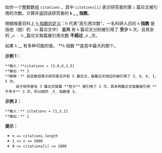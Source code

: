 给你一个整数数组 `citations` ，其中 `citations[i]` 表示研究者的第 `i` 篇论文被引用的次数。计算并返回该研究者的 **`h`
_ _ 指数**。

根据维基百科上 [h 指数的定义](https://baike.baidu.com/item/h-index/3991452?fr=aladdin)：h
代表“高引用次数”，一名科研人员的 `h` **指数** 是指他（她）的 （`n` 篇论文中） **总共** 有 `h` 篇论文分别被引用了 **至少**
`h` 次。且其余的 _`n - h` _篇论文每篇被引用次数  **不超过** _`h` _次。

如果 `h` __ 有多种可能的值， **`h` 指数 **是其中最大的那个。



**示例 1：**

    
    
    **输入：**citations = [3,0,6,1,5]
    **输出：** 3 
    **解释：** 给定数组表示研究者总共有 5 篇论文，每篇论文相应的被引用了 3, 0, 6, 1, 5 次。
         由于研究者有 3 篇论文每篇 **至少** 被引用了 3 次，其余两篇论文每篇被引用 **不多于** 3 次，所以她的 _h_ 指数是 3。

**示例 2：**

    
    
    **输入：** citations = [1,3,1]
    **输出：** 1
    



**提示：**

  * `n == citations.length`
  * `1 <= n <= 5000`
  * `0 <= citations[i] <= 1000`

